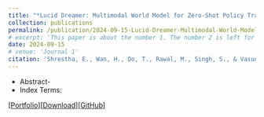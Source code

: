 ```yaml
---
title: "*Lucid Dreamer: Multimodal World Model for Zero-Shot Policy Transfer in Multi-Agent Autonomous Racing* (ICRA 2025 Submission)"
collection: publications
permalink: /publication/2024-09-15-Lucid-Dreamer-Multimodal-World-Model-for-Zero-Shot-Policy-Transfer-in-Multi-Agent-Autonomous-Racing
# excerpt: 'This paper is about the number 1. The number 2 is left for future work.'
date: 2024-09-15
# venue: 'Journal 1'
citation: 'Shrestha, E., Wan, H., Do, T., Rawal, M., Singh, S., & Vasudevan, R. (2024). *Lucid Dreamer: Multimodal World Model for Zero-Shot Policy Transfer in Multi-Agent Autonomous Racing*. Submitted to IEEE International Conference on Robotics and Automation (ICRA).'
---
```

- Abstract-
- Index Terms:

[[Portfolio]()][[Download]()][[GitHub]()] 
